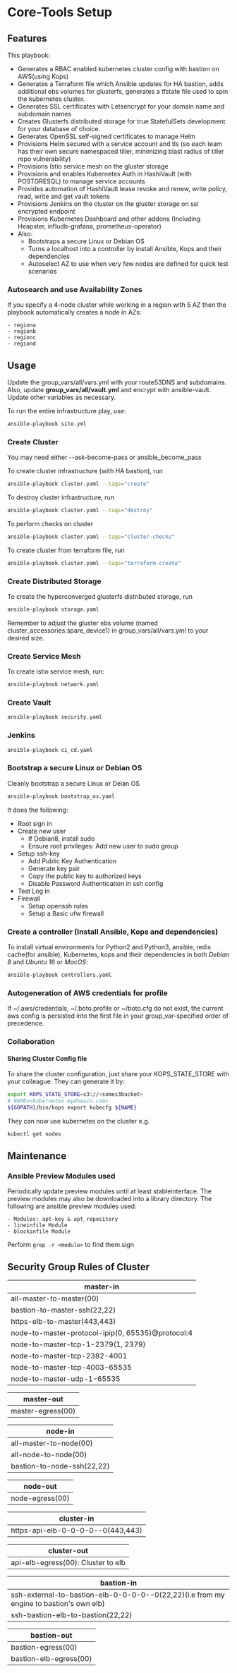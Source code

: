 # Core-Tools Setup

## Features

This playbook:

* Generates a RBAC enabled kubernetes cluster config with bastion on AWS(using Kops)
* Generates a Terraform file which Ansible updates for HA bastion, adds additional ebs volumes for glusterfs, generates a tfstate file used to spin the kubernetes cluster.
* Generates SSL certificates with Letsencrypt for your domain name and subdomain names
* Creates Glusterfs distributed storage for true StatefulSets development for your database of choice.
* Generates OpenSSL self-signed certificates to manage Helm
* Provisions Helm secured with a service account and tls (so each team has their own secure namespaced tiller, minimizing blast radius of tiller repo vulnerability)
* Provisions Istio service mesh on the gluster storage
* Provisions and enables Kubernetes Auth in HashiVault (with POSTGRESQL) to manage service accounts
* Provides automation of HashiVault lease revoke and renew, write policy, read, write and get vault tokens
* Provisions Jenkins on the cluster on the gluster storage on ssl encrypted endpoint
* Provisions Kubernetes Dashboard and other addons (Including Heapster, infludb-grafana,  prometheus-operator)
* Also:
  * Bootstraps a secure Linux or Debian OS
  * Turns a localhost into a controller by install Ansible, Kops and their dependencies
  * Autoselect AZ to use when very few nodes are defined for quick test scenarios

### Autosearch and use Availability Zones

If you specify a 4-node cluster while working in a region with 5 AZ then the playbook automatically creates a node in AZs:

    - regiona
    - regionb
    - regionc
    - regiond

## Usage

Update the group_vars/all/vars.yml with your route53DNS and subdomains.
Also, update **group_vars/all/vault.yml** and encrypt with ansible-vault.
Update other variables as necessary.

To run the entire infrastructure play, use:

```sh
ansible-playbook site.yml
```

### Create Cluster

You may need either --ask-become-pass or ansible_become_pass

To create cluster infrastructure (with HA bastion), run

```sh
ansible-playbook cluster.yaml --tags="create"
```

To destroy cluster infrastructure, run

```sh
ansible-playbook cluster.yaml --tags="destroy"
```

To perform checks on cluster

```sh
ansible-playbook cluster.yaml --tags="cluster-checks"
```

To create cluster from terraform file, run

```sh
ansible-playbook cluster.yaml --tags="terraform-create"
```

### Create Distributed Storage

To create the hyperconverged glusterfs distributed storage, run

```sh
ansible-playbook storage.yaml
```

Remember to adjust the gluster ebs volume (named cluster_accessories.spare_device1) in group_vars/all/vars.yml to your desired size.

### Create Service Mesh

To create istio service mesh, run:

```sh
ansible-playbook network.yaml
```

### Create Vault

```sh
ansible-playbook security.yaml
```

### Jenkins

```sh
ansible-playbook ci_cd.yaml
```

### Bootstrap a secure Linux or Debian OS

Cleanly bootstrap a secure Linux or Deian OS

```sh
ansible-playbook bootstrap_os.yaml
```

It does the following:

* Root sign in
* Create new user
  * If Debian8, install sudo
  * Ensure root privileges: Add new user to sudo group
* Setup ssh-key
  * Add Public Key Authentication
  * Generate key pair
  * Copy the public key to authorized keys
  * Disable Password Authentication in ssh config
* Test Log in
* Firewall
  * Setup openssh rules
  * Setup a Basic ufw firewall

### Create a controller (Install Ansible, Kops and dependencies)

To install virtual environments for Python2 and Python3, ansible, redis cache(for ansible), Kubernetes, kops and their dependencies in both *Debian 8* and *Ubuntu 16* or *MacOS*:

```sh
ansible-playbook controllers.yaml
```

### Autogeneration of AWS credentials for profile

If ~/.aws/credentials, ~/.boto.profile or ~/boto.cfg do not exist, the current aws config
is persisted into the first file in your group_var-specified order of precedence.

### Collaboration

#### Sharing Cluster Config file

To share the cluster configuration, just share your KOPS_STATE_STORE with your colleague.
They can generate it by:

```sh
export KOPS_STATE_STORE=s3://<somes3bucket>
# NAME=<kubernetes.mydomain.com>
${GOPATH}/bin/kops export kubecfg ${NAME}
```

They can now use kubernetes on the cluster e.g.

```sh
kubectl get nodes
```

## Maintenance

### Ansible Preview Modules used

Periodically update preview modules until at least stableinterface.
The preview modules may also be downloaded into a library directory.
The following are ansible preview modules used:

    - Modules: apt-key & apt_repository
    - lineinfile Module
    - blockinfile Module

Perform ```grep -r <module>``` to find them.sign

## Security Group Rules of Cluster

| master-in                                         |
|---------------------------------------------------|
| all-master-to-master(00)                          |
| bastion-to-master-ssh(22,22)                      |
| https-elb-to-master(443,443)                      |
| node-to-master-protocol-ipip(0, 65535)@protocol:4 |
| node-to-master-tcp-1-2379(1, 2379)                |
| node-to-master-tcp-2382-4001                      |
| node-to-master-tcp-4003-65535                     |
| node-to-master-udp-1-65535                        |

| master-out        |
|-------------------|
| master-egress(00) |

| node-in                    |
|----------------------------|
| all-master-to-node(00)     |
| all-node-to-node(00)       |
| bastion-to-node-ssh(22,22) |

| node-out        |
|-----------------|
| node-egress(00) |

| cluster-in                        |
|-----------------------------------|
| https-api-elb-0-0-0-0--0(443,443) |

| cluster-out                        |
|------------------------------------|
| api-elb-egress(00): Cluster to elb |

| bastion-in                                                                             |
|----------------------------------------------------------------------------------------|
| ssh-external-to-bastion-elb-0-0-0-0--0(22,22)(i.e from my engine to bastion's own elb) |
| ssh-bastion-elb-to-bastion(22,22)                                                      |

| bastion-out            |
|------------------------|
| bastion-egress(00)     |
| bastion-elb-egress(00) |